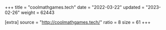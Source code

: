 +++
title = "coolmathgames.tech"
date = "2022-03-22"
updated = "2023-02-26"
weight = 62443

[extra]
source = "http://coolmathgames.tech/"
ratio = 8
size = 61
+++
